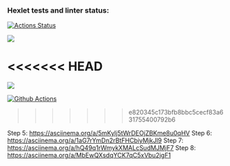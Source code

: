 ### Hexlet tests and linter status:
[![Actions Status](https://github.com/Emden-dotcom/frontend-project-lvl1/workflows/hexlet-check/badge.svg)](https://github.com/Emden-dotcom/frontend-project-lvl1/actions)

<a href="https://codeclimate.com/github/codeclimate/codeclimate/maintainability"><img src="https://api.codeclimate.com/v1/badges/a99a88d28ad37a79dbf6/maintainability" /></a>

<<<<<<< HEAD
=======
<a href="https://codeclimate.com/github/Emden-dotcom/frontend-project-lvl1/test_coverage"><img src="https://api.codeclimate.com/v1/badges/3b486391fe48f18c1afd/test_coverage" /></a>

[![Github Actions](https://github.com/Emden-dotcom/frontend-project-lvl1/workflows/Github_Actions/badge.svg)](https://github.com/Emden-dotcom/frontend-project-lvl1/actions)
>>>>>>> e820345c173bfb8bbc5cecf83a631755400792b6

Step 5: https://asciinema.org/a/5mKylj5tWrDEOjZBKme8u0qHV
Step 6: https://asciinema.org/a/1aG7rYmDn2rBtFHCbiyMjkJl9
Step 7: https://asciinema.org/a/hQ49q1rWmykXMALcSudMJMjF7
Step 8: https://asciinema.org/a/MbEwQXsdqYCK7qC5xVbu2jgF1

